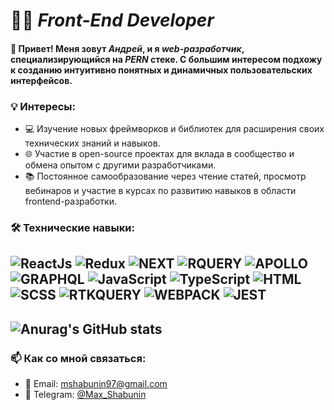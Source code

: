 # 🧑‍💻 *Front-End Developer*

#### 👋 Привет! Меня зовут _**Андрей**_, и я _**web-разработчик**_, специализирующийся на _**PERN**_ стеке. С большим интересом подхожу к созданию интуитивно понятных и динамичных пользовательских интерфейсов.


### 💡 Интересы:
<ul>
  <li>💻 Изучение новых фреймворков и библиотек для расширения своих технических знаний и навыков.</li>
  <li>🌐 Участие в open-source проектах для вклада в сообщество и обмена опытом с другими разработчиками.</li>
  <li>📚 Постоянное самообразование через чтение статей, просмотр вебинаров и участие в курсах по развитию навыков в области frontend-разработки.</li>
</ul>

### 🛠️ Технические навыки:
![ReactJs](https://img.shields.io/badge/-ReactJs-343942?style=for-the-badge&logo=React)
![Redux](https://img.shields.io/badge/-Redux-343942?style=for-the-badge&logo=Redux)
![NEXT](https://img.shields.io/badge/-NEXT-343942?style=for-the-badge&logo=vercel)
![RQUERY](https://img.shields.io/badge/-RQUERY-343942?style=for-the-badge&logo=reactquery)
![APOLLO](https://img.shields.io/badge/-APOLLO-343942?style=for-the-badge&logo=apollographql)
![GRAPHQL](https://img.shields.io/badge/-GRAPHQL-343942?style=for-the-badge&logo=graphql)
![JavaScript](https://img.shields.io/badge/-Vanilla-343942?style=for-the-badge&logo=JavaScript)
![TypeScript](https://img.shields.io/badge/-TypeScript-343942?style=for-the-badge&logo=TypeScript)
![HTML](https://img.shields.io/badge/-HTML-343942?style=for-the-badge&logo=html5)
![SCSS](https://img.shields.io/badge/-SCSS-343942?style=for-the-badge&logo=sass)
![RTKQUERY](https://img.shields.io/badge/-RTK_QUERY-343942?style=for-the-badge&logo=redux)
![WEBPACK](https://img.shields.io/badge/-WEBPACK-343942?style=for-the-badge&logo=webpack)
![JEST](https://img.shields.io/badge/-JEST-343942?style=for-the-badge&logo=jest)
---

## ![Anurag's GitHub stats](https://github-readme-stats.vercel.app/api/?username=mshabunin97\&show_icons=true\&title_color=fff\&icon_color=FD8AC9\&text_color=F7F7F7\&bg_color=343942)

### 📫 Как со мной связаться:
<ul>
  <li>📧 Email: <a href="mailto:mshabunin97@gmail.com">mshabunin97@gmail.com</a></li>
  <li>💬 Telegram: <a href='https://t.me/Max_Shabunin'>@Max_Shabunin</a></li>
</ul>


##
